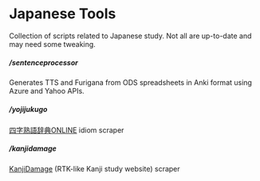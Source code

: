 # Japanese Tools

Collection of scripts related to Japanese study. Not all are up-to-date and may need some tweaking.

##### /sentenceprocessor
Generates TTS and Furigana from ODS spreadsheets in Anki format using Azure and Yahoo APIs.

##### /yojijukugo
[四字熟語辞典ONLINE](https://yoji.jitenon.jp/) idiom scraper

##### /kanjidamage
[KanjiDamage](http://www.kanjidamage.com/) (RTK-like Kanji study website) scraper